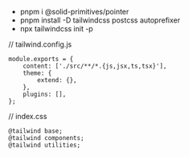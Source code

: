 -   pnpm i @solid-primitives/pointer
-   pnpm install -D tailwindcss postcss autoprefixer
-   npx tailwindcss init -p

// tailwind.config.js

```
module.exports = {
	content: ['./src/**/*.{js,jsx,ts,tsx}'],
	theme: {
		extend: {},
	},
	plugins: [],
};
```

// index.css

```
@tailwind base;
@tailwind components;
@tailwind utilities;
```
